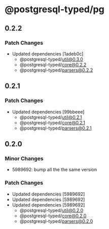 # @postgresql-typed/pg

## 0.2.2

### Patch Changes

- Updated dependencies [1adeb0c]
  - @postgresql-typed/util@0.3.0
  - @postgresql-typed/core@0.2.2
  - @postgresql-typed/parsers@0.2.2

## 0.2.1

### Patch Changes

- Updated dependencies [99bbeee]
  - @postgresql-typed/util@0.2.1
  - @postgresql-typed/core@0.2.1
  - @postgresql-typed/parsers@0.2.1

## 0.2.0

### Minor Changes

- 5989692: bump all the the same version

### Patch Changes

- Updated dependencies [5989692]
- Updated dependencies [5989692]
- Updated dependencies [5989692]
  - @postgresql-typed/util@0.2.0
  - @postgresql-typed/core@0.2.0
  - @postgresql-typed/parsers@0.2.0
